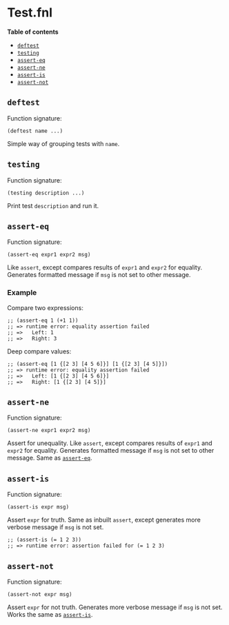 # Test.fnl

**Table of contents**

- [`deftest`](#deftest)
- [`testing`](#testing)
- [`assert-eq`](#assert-eq)
- [`assert-ne`](#assert-ne)
- [`assert-is`](#assert-is)
- [`assert-not`](#assert-not)

## `deftest`
Function signature:

```
(deftest name ...)
```

Simple way of grouping tests with `name`.

## `testing`
Function signature:

```
(testing description ...)
```

Print test `description` and run it.

## `assert-eq`
Function signature:

```
(assert-eq expr1 expr2 msg)
```

Like `assert`, except compares results of `expr1` and `expr2` for equality.
Generates formatted message if `msg` is not set to other message.

### Example
Compare two expressions:

``` fennel
;; (assert-eq 1 (+1 1))
;; => runtime error: equality assertion failed
;; =>   Left: 1
;; =>   Right: 3
```

Deep compare values:

``` fennel
;; (assert-eq [1 {[2 3] [4 5 6]}] [1 {[2 3] [4 5]}])
;; => runtime error: equality assertion failed
;; =>   Left: [1 {[2 3] [4 5 6]}]
;; =>   Right: [1 {[2 3] [4 5]}]
```

## `assert-ne`
Function signature:

```
(assert-ne expr1 expr2 msg)
```

Assert for unequality.  Like `assert`, except compares results of
`expr1` and `expr2` for equality.  Generates formatted message if
`msg` is not set to other message.  Same as [`assert-eq`](#assert-eq).

## `assert-is`
Function signature:

```
(assert-is expr msg)
```

Assert `expr` for truth. Same as inbuilt `assert`, except generates more
  verbose message if `msg` is not set.

``` fennel
;; (assert-is (= 1 2 3))
;; => runtime error: assertion failed for (= 1 2 3)
```

## `assert-not`
Function signature:

```
(assert-not expr msg)
```

Assert `expr` for not truth. Generates more verbose message if
  `msg` is not set. Works the same as [`assert-is`](#assert-is).


<!-- Generated with Fenneldoc 0.1.2
     https://gitlab.com/andreyorst/fenneldoc -->

